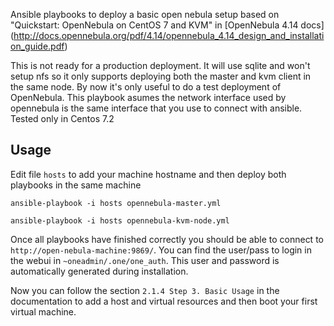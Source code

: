 Ansible playbooks to deploy a basic open nebula setup based on "Quickstart: OpenNebula on CentOS 7 and KVM" in [OpenNebula 4.14 docs] (http://docs.opennebula.org/pdf/4.14/opennebula_4.14_design_and_installation_guide.pdf)

This is not ready for a production deployment. It will use sqlite and won't setup nfs so it only supports deploying both the master and kvm client in the same node. By now it's only useful to do a test deployment of OpenNebula. This playbook asumes the network interface used by opennebula is the same interface that you use to connect with ansible. Tested only in Centos 7.2


## Usage

Edit file `hosts` to add your machine hostname and then deploy both playbooks in the same machine

`ansible-playbook -i hosts opennebula-master.yml`

`ansible-playbook -i hosts opennebula-kvm-node.yml`


Once all playbooks have finished correctly you should be able to connect to `http://open-nebula-machine:9869/`. You can find the user/pass to login in the webui in `~oneadmin/.one/one_auth`. This user and password is automatically generated during installation.

Now you can follow the section `2.1.4 Step 3. Basic Usage` in the documentation to add a host and virtual resources and then boot your first virtual machine.

